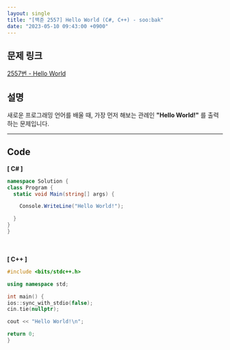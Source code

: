 ```yaml
---
layout: single
title: "[백준 2557] Hello World (C#, C++) - soo:bak"
date: "2023-05-10 09:43:00 +0900"
---
```


## 문제 링크
  [2557번 - Hello World](https://www.acmicpc.net/problem/2557)

## 설명
새로운 프로그래밍 언어를 배울 때, 가장 먼저 해보는 관례인 <b>"Hello World!"</b> 를 출력하는 문제입니다. <br>

- - -

## Code
<b>[ C# ] </b>
<br>

  ```c#
namespace Solution {
  class Program {
    static void Main(string[] args) {

      Console.WriteLine("Hello World!");

    }
  }
}
  ```
<br><br>
<b>[ C++ ] </b>
<br>

  ```c++
#include <bits/stdc++.h>

using namespace std;

int main() {
  ios::sync_with_stdio(false);
  cin.tie(nullptr);

  cout << "Hello World!\n";

  return 0;
}
  ```
